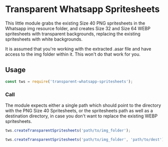 # Transparent Whatsapp Spritesheets

This little module grabs the existing Size 40 PNG spritesheets in the Whatsapp img resource folder, and creates Size 32 and Size 64 WEBP spritesheets with transparent backgrounds, replacing the existing spritesheets with white backgrounds.

It is assumed that you're working with the extracted .asar file and have access to the img folder within it. This won't do that work for you.

## Usage

```javascript
const tws = require('transparent-whatsapp-spritesheets');
```

### Call
The module expects either a single path which should point to the directory with the PNG Size 40 Spritesheets, or the spritesheets path as well as a destination directory, in case you don't want to replace the existing WEBP spritesheets.


```javascript
tws.createTransparentSpritesheets('path/to/img_folder');
```

```javascript
tws.createTransparentSpritesheets('path/to/img_folder', 'path/to/dest');
```